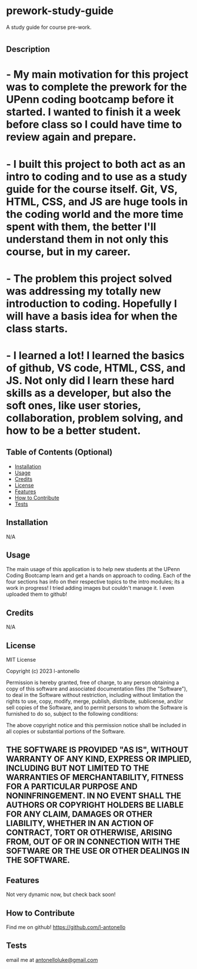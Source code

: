 # prework-study-guide
A study guide for course pre-work.
# <Prework-Study-Guide>

## Description

# - My main motivation for this project was to complete the prework for the UPenn coding bootcamp before it started. I wanted to finish it a week before class so I could have time to review again and prepare.
# - I built this project to both act as an intro to coding and to use as a study guide for the course itself. Git, VS, HTML, CSS, and JS are huge tools in the coding world and the more time spent with them, the better I'll understand them in not only this course, but in my career. 
# - The problem this project solved was addressing my totally new introduction to coding. Hopefully I will have a basis idea for when the class starts. 
# - I learned a lot! I learned the basics of github, VS code, HTML, CSS, and JS. Not only did I learn these hard skills as a developer, but also the soft ones, like user stories, collaboration, problem solving, and how to be a better student. 

## Table of Contents (Optional)


- [Installation](#installation)
- [Usage](#usage)
- [Credits](#credits)
- [License](#license)
- [Features](#features)
- [How to Contribute](#HowtoContribute)
- [Tests](#tests)


## Installation

N/A

## Usage
The main usage of this application is to help new students at the UPenn Coding Bootcamp learn and get a hands on approach to coding. Each of the four sections has info on their respective topics to the intro modules; its a work in progress! I tried adding images but couldn't manage it. I even uploaded them to github!

## Credits

N/A

## License
MIT License

Copyright (c) 2023 l-antonello

Permission is hereby granted, free of charge, to any person obtaining a copy
of this software and associated documentation files (the "Software"), to deal
in the Software without restriction, including without limitation the rights
to use, copy, modify, merge, publish, distribute, sublicense, and/or sell
copies of the Software, and to permit persons to whom the Software is
furnished to do so, subject to the following conditions:

The above copyright notice and this permission notice shall be included in all
copies or substantial portions of the Software.

THE SOFTWARE IS PROVIDED "AS IS", WITHOUT WARRANTY OF ANY KIND, EXPRESS OR
IMPLIED, INCLUDING BUT NOT LIMITED TO THE WARRANTIES OF MERCHANTABILITY,
FITNESS FOR A PARTICULAR PURPOSE AND NONINFRINGEMENT. IN NO EVENT SHALL THE
AUTHORS OR COPYRIGHT HOLDERS BE LIABLE FOR ANY CLAIM, DAMAGES OR OTHER
LIABILITY, WHETHER IN AN ACTION OF CONTRACT, TORT OR OTHERWISE, ARISING FROM,
OUT OF OR IN CONNECTION WITH THE SOFTWARE OR THE USE OR OTHER DEALINGS IN THE
SOFTWARE.
---

## Features

Not very dynamic now, but check back soon!

## How to Contribute

Find me on github! https://github.com/l-antonello

## Tests

email me at antonelloluke@gmail.com